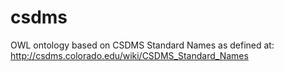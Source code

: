 # csdms

OWL ontology based on CSDMS Standard Names as defined at:
http://csdms.colorado.edu/wiki/CSDMS_Standard_Names

